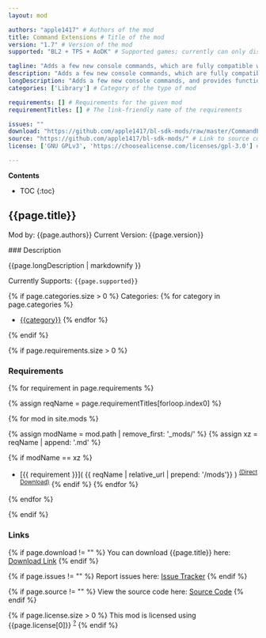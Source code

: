 ```yaml
---
layout: mod

authors: "apple1417" # Authors of the mod
title: Command Extensions # Title of the mod
version: "1.7" # Version of the mod
supported: "BL2 + TPS + AoDK" # Supported games; currently can only display as "BL2", "BL2 + TPS", or "TPS"

tagline: "Adds a few new console commands, which are fully compatible with blcmm files." # A short description of the mod itself.
description: "Adds a few new console commands, which are fully compatible with blcmm files." # This is set in order to keep the SEO proper
longDescription: "Adds a few new console commands, and provides functionality for other mods to do the same. All these commands are fully compatible with blcmm files, you can just put them in your mod and have users merge it with other files and enable/disable various categories and it all just keeps working fine.\n\n[See here for info on the builtin commands and how to write mods using them.](https://github.com/apple1417/bl-sdk-mods/blob/master/CommandExtensions/Writing-Mods.md)" # Description of what the mod can do
categories: ['Library'] # Category of the type of mod

requirements: [] # Requirements for the given mod
requirementTitles: [] # The link-friendly name of the requirements

issues: ""
download: "https://github.com/apple1417/bl-sdk-mods/raw/master/CommandExtensions/CommandExtensions.zip"
source: "https://github.com/apple1417/bl-sdk-mods/" # Link to source code
license: ['GNU GPLv3', 'https://choosealicense.com/licenses/gpl-3.0'] # License name, link about the license from https://choosealicense.com/

---
```

**Contents**
* TOC
{:toc}

## {{page.title}}

Mod by: {{page.authors}}
Current Version: {{page.version}}

<p></p>
### Description

{{page.longDescription | markdownify }}

Currently Supports: `{{page.supported}}`

{% if page.categories.size > 0 %}
Categories:
{% for category in page.categories %}
  * [{{category}}](/types/{{category}})
{% endfor %}
<p></p>
{% endif %}

{% if page.requirements.size > 0 %}
### Requirements

{% for requirement in page.requirements %}

{% assign reqName = page.requirementTitles[forloop.index0] %}

{% for mod in site.mods %}

{% assign modName = mod.path | remove_first: '_mods/' %}
{% assign xz = reqName | append: '.md' %}

{% if modName == xz %}
* [{{ requirement }}]( {{ reqName | relative_url | prepend: '/mods'}} ) <sup>[(Direct Download)]({{mod.download}})</sup>
{% endif %}
{% endfor %}

{% endfor %}
<p></p>
{% endif %}

### Links

{% if page.download != "" %}
You can download {{page.title}} here: [Download Link]({{page.download}})
{% endif %}

{% if page.issues != "" %}
Report issues here: [Issue Tracker]({{page.issues}})
{% endif %}

{% if page.source != "" %}
View the source code here: [Source Code]({{page.source}})
{% endif %}

{% if page.license.size > 0 %}
This mod is licensed using {{page.license[0]}} <sup>[?]({{page.license[1]}})</sup>
{% endif %}